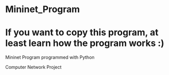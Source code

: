 # Mininet_Program
# If you want to copy this program, at least learn how the program works :)
Mininet Program programmed with Python

Computer Network Project
